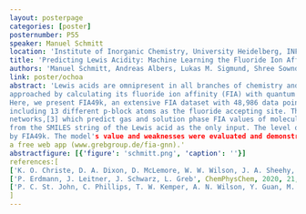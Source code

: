 ```yaml
---
layout: posterpage
categories: [poster]
posternumber: P55
speaker: Manuel Schmitt
location: 'Institute of Inorganic Chemistry, University Heidelberg, INF 270, 69120 Heidelberg'
title: 'Predicting Lewis Acidity: Machine Learning the Fluoride Ion Affinity of p-Block-Atom-Based Molecules'
authors: 'Manuel Schmitt, Andreas Albers, Lukas M. Sigmund, Shree Sowndarya S. V., Philipp Erdmann, Robert S. Paton, Lutz Greb'
link: poster/ochoa
abstract: 'Lewis acids are omnipresent in all branches of chemistry and the strength of a Lewis acid in its thermodynamic sense (global Lewis acidity) is often 
approached by calculating its fluoride ion affinity (FIA) with quantum chemistry.[1,2] 
Here, we present FIA49k, an extensive FIA dataset with 48,986 data points calculated at the RI-DSD-BLYP-D3(BJ)/def2-QZVPP//PBEh-3c level of theory, 
including 13 different p-block atoms as the fluoride accepting site. The FIA49k dataset was used to train FIA-GNN, two message-passing graph neural 
networks,[3] which predict gas and solution phase FIA values of molecules excluded from training with a mean absolute error of 14 kJ mol<sup>−1</sup> (r<sup>2</sup>=0.93) 
from the SMILES string of the Lewis acid as the only input. The level of accuracy is notable, given the wide energetic range of 750 kJ mol<sup>−1</sup> spanned 
by FIA49k. The model's value and weaknesses were evaluated and demonstrated with four case studies. FIA-GNN and the FIA49k dataset can be reached via 
a free web app (www.grebgroup.de/fia-gnn).'
abstractfigure: [{'figure': 'schmitt.png', 'caption': ''}]
references:[
['K. O. Christe, D. A. Dixon, D. McLemore, W. W. Wilson, J. A. Sheehy, J. A. Boatz', J. Fluorine Chem., 2000, 101, 151],
['P. Erdmann, J. Leitner, J. Schwarz, L. Greb', ChemPhysChem, 2020, 21, 987],
['P. C. St. John, C. Phillips, T. W. Kemper, A. N. Wilson, Y. Guan, M. F. Crowley, M. R. Nimlos, R. E. Larsen', J. Chem. Phys., 2019, 150, 234111]
]
---
```


